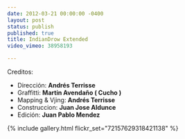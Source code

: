 ```yaml
---
date: 2012-03-21 00:00:00 -0400
layout: post
status: publish
published: true
title: IndianDrow Extended
video_vimeo: 38958193

---
```



Creditos:

* Dirección: **Andrés Terrisse**
* Graffitti: **Martin Avendaño ( Cucho )**
* Mapping & Vjing: **Andrés Terrisse**
* Construccion: **Juan Jose Aldunce**
* Edición: **Juan Pablo Mendez**

{% include gallery.html flickr_set="72157629318421138" %}
